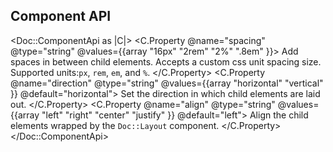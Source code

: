 ## Component API

<Doc::ComponentApi as |C|>
  <C.Property @name="spacing" @type="string" @values={{array "16px" "2rem" "2%" ".8em" }}>
    Add spaces in between child elements. Accepts a custom css unit spacing size. Supported units:`px`, `rem`, `em`, and `%`.
  </C.Property>
  <C.Property @name="direction" @type="string" @values={{array "horizontal" "vertical" }} @default="horizontal">
    Set the direction in which child elements are laid out.
  </C.Property>
  <C.Property @name="align" @type="string" @values={{array "left" "right" "center" "justify" }} @default="left">
    Align the child elements wrapped by the `Doc::Layout` component.
  </C.Property>
</Doc::ComponentApi>

